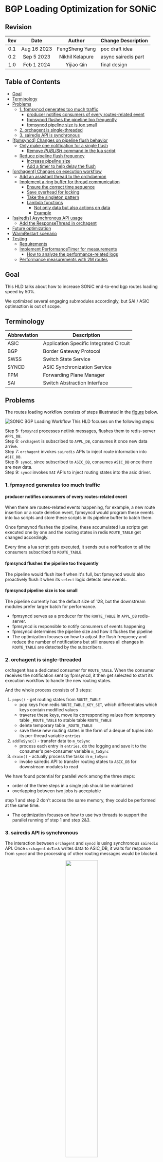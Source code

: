 <!-- omit in toc -->
# BGP Loading Optimization for SONiC

<!-- omit in toc -->
## Revision

| Rev |     Date    |       Author       | Change Description                |
|:---:|:-----------:|:------------------:|-----------------------------|
| 0.1 | Aug 16 2023 |   FengSheng Yang   | poc draft idea              |
| 0.2 | Sep  5 2023 |   Nikhil Kelapure  | async sairedis part         |
| 1.0 | Feb  1 2024 |   Yijiao Qin       | final design                 |

<!-- omit in toc -->
## Table of Contents

- [Goal](#goal)
- [Terminology](#terminology)
- [Problems](#problems)
  - [1. fpmsyncd generates too much traffic](#1-fpmsyncd-generates-too-much-traffic)
    - [producer notifies consumers of every routes-related event](#producer-notifies-consumers-of-every-routes-related-event)
    - [fpmsyncd flushes the pipeline too frequently](#fpmsyncd-flushes-the-pipeline-too-frequently)
    - [fpmsyncd pipeline size is too small](#fpmsyncd-pipeline-size-is-too-small)
  - [2. orchagent is single-threaded](#2-orchagent-is-single-threaded)
  - [3. sairedis API is synchronous](#3-sairedis-api-is-synchronous)
- [\[fpmsyncd\] Changes on pipeline flush behavior](#fpmsyncd-changes-on-pipeline-flush-behavior)
  - [Only make one notification for a single flush](#only-make-one-notification-for-a-single-flush)
    - [Remove _PUBLISH_  command in the lua script](#remove-publish--command-in-the-lua-script)
  - [Reduce pipeline flush frequency](#reduce-pipeline-flush-frequency)
    - [Increase pipeline size](#increase-pipeline-size)
    - [Add a timer to help delay the flush](#add-a-timer-to-help-delay-the-flush)
- [\[orchagent\] Changes on execution workflow](#orchagent-changes-on-execution-workflow)
  - [Add an assistant thread to the orchdaemon](#add-an-assistant-thread-to-the-orchdaemon)
  - [Implement a ring buffer for thread communication](#implement-a-ring-buffer-for-thread-communication)
    - [Ensure the correct time sequence](#ensure-the-correct-time-sequence)
    - [Save overhead for locking](#save-overhead-for-locking)
    - [Take the singleton pattern](#take-the-singleton-pattern)
    - [Lambda functions](#lambda-functions)
      - [Not only data but also actions on data](#not-only-data-but-also-actions-on-data)
      - [Example](#example)
- [\[sairedis\] Asynchronous API usage](#sairedis-asynchronous-api-usage)
  - [Add the ResponseThread in orchagent](#add-the-responsethread-in-orchagent)
- [Future optimization](#future-optimization)
- [WarmRestart scenario](#warmrestart-scenario)
- [Testing](#testing)
  - [Requirements](#requirements)
  - [Implement PerformanceTimer for measurements](#implement-performancetimer-for-measurements)
    - [How to analyze the performance-related logs](#how-to-analyze-the-performance-related-logs)
  - [Performance measurements with 2M routes](#performance-measurements-with-2m-routes)

## Goal

This HLD talks about how to increase SONiC end-to-end bgp routes loading speed by 50%.
  
We optimized several engaging submodules accordingly, but SAI / ASIC optimaztion is out of scope.

## Terminology

| Abbreviation             | Description                             |
| ------------------------ | --------------------------------------- |
| ASIC                     | Application Specific Integrated Circuit  |
| BGP                      | Border Gateway Protocol                 |
| SWSS                     | Switch State Service                    |
| SYNCD                    | ASIC Synchronization Service            |
| FPM                      | Forwarding Plane Manager                |
| SAI                      | Switch Abstraction Interface            |

## Problems

The routes loading workflow consists of steps illustrated in the [figure](https://github.com/SONiC-net/SONiC/wiki/Architecture#routing-state-interactions) below.

![SONiC BGP Loading Workflow](https://github.com/Azure/SONiC/raw/master/images/sonic_user_guide_images/section4_images/section4_pic4_routing_sonic_interactions.png 'SONiC BGP Loading Workflow')
This HLD focuses on the following steps:

Step 5: `fpmsyncd` processes netlink messages, flushes them to redis-server `APPL_DB`. \
Step 6: `orchagent` is subscribed to `APPL_DB`, consumes it once new data arrive. \
Step 7: `orchagent` invokes `sairedis` APIs to inject route information into `ASIC_DB`. \
Step 8: `syncd`, since subscribed to `ASIC_DB`, consumes `ASIC_DB` once there are new data. \
Step 9: `syncd` invokes `SAI` APIs to inject routing states into the asic driver.

### 1. fpmsyncd generates too much traffic

#### producer notifies consumers of every routes-related event

When there are routes-related events happening, for example, a new route insertion or a route deletion event, fpmsyncd would program these events into lua scripts and store these scripts in its pipeline buffer to batch them.

Once fpmsyncd flushes the pipeline, these accumulated lua scripts get executed one by one and the routing states in redis `ROUTE_TABLE` get changed accordingly.

Every time a lua script gets executed, it sends out a notification to all the consumers subscribed to `ROUTE_TABLE`.

#### fpmsyncd flushes the pipeline too frequently

The pipeline would flush itself when it's full, but fpmsyncd would also proactively flush it when its `select` logic detects new events.

#### fpmsyncd pipeline size is too small

The pipeline currently has the default size of 128, but the downstream modules prefer larger batch for performance.

- fpmsyncd serves as a producer for the `ROUTE_TABLE` in `APPL_DB` redis-server.
- fpmsyncd is responsible to notify consumers of events happening
- fpmsyncd determines the pipeline size and how it flushes the pipeline
- The optimization focuses on how to adjust the flush frequency and reduce the number of notifications but still ensures all changes in `ROUTE_TABLE` are detected by the subscribers.

### 2. orchagent is single-threaded

orchagent has a dedicated consumer for `ROUTE_TABLE`. When the consumer receives the notification sent by fpmsyncd, it then get selected to start its execution workflow to handle the new routing states.

And the whole process consists of 3 steps:

1. `pops()` - get routing states from `ROUTE_TABLE`
    - pop keys from redis `ROUTE_TABLE_KEY_SET`, which differentiates which keys contain modified values
    - traverse these keys, move its corresponding values from temporary table `_ROUTE_TABLE` to stable table `ROUTE_TABLE`
    - delete temporary table `_ROUTE_TABLE`
    - save these new routing states in the form of a deque of tuples into its per-thread variable `entries`
2. `addToSync()` - transfer data to `m_toSync`
    - process each entry in `entries`, do the logging and save it to the consumer's per-consumer variable `m_toSync`
3. `drain()` - actually process the tasks in `m_toSync`
    - invoke sairedis API to transfer routing states to `ASIC_DB` for downstream modules to read

We have found potential for parallel work among the three steps:

- order of the three steps in a single job should be maintained
- overlapping between two jobs is acceptable

step 1 and step 2 don't access the same memory, they could be performed at the same time.

- The optimization focuses on how to use two threads to support the parallel running of step 1 and step 2&3.

### 3. sairedis API is synchronous

The interaction between `orchagent` and `syncd` is using synchronous `sairedis` API.
Once `orchagent` `doTask` writes data to ASIC_DB, it waits for response from `syncd` and the processing of other routing messages would be blocked.

<figure align=center>
    <img src="images/sync-sairedis1.png" width="50%">
    <figcaption>Sync sairedis workflow<figcaption>
</figure>

## [fpmsyncd] Changes on pipeline flush behavior

### Only make one notification for a single flush

fpmsyncd pipeline buffers a queue of lua scripts, the contents of each lua script have two sections:

- the first section has redis commands that modify the routing states in the routes-related redis table
  - for example: set, delete
  - it also records all modified keys in a set `ROUTE_TABLE_KEY_SET`
- the second section contains the redis command `PUBLISH`
  - which notifies the consumers who subscribe to the updates of this routes-related redis table

Once the consumer receives the notification, it starts reading updates from the table and it only pays attention to the modified keys. The consumer distinguishes modified keys with the help of `ROUTE_TABLE_KEY_SET`, this set helps ensure that no updated routing states get ignored.

<figure align=center>
    <img src="images/flushpub.png">
</figure>  

Although a dedicated `publish` command for each lua script makes sure all changes are aware by consumers. It's unnecessary with the help of `ROUTE_TABLE_KEY_SET`. Since all modified keys are recorded, they can share a single notification and achieve the same effect.

#### Remove _PUBLISH_  command in the lua script

We can attach a lua script which only contains `PUBLISH` command at the end of the pipeline once it flushes `n` entries, then the whole batch could share this single `PUBLISH` following them and we reduce `PUBLISH` traffic from O(n) to O(1).

### Reduce pipeline flush frequency

> redis pipeline flushes itself when it's full, otherwise it temporarily holds data in its buffer. \
> fpmsyncd would also flush the pipeline in an event-triggered manner.

Once a pipeline flushes data, there is large I/O traffic due to syscalls. In the case of large-scale traffic, the frequent flush would incur even more TCP overhead.

#### Increase pipeline size

we increase pipeline size from the default 125 to 50k, which would decrease the frequency of the pipeline flushing itself

#### Add a timer to help delay the flush

Current implementation let fpmsyncd flush the pipeline on every monitered event, then the downstream orchagent is always fed with data in a small batch. But from a performance perspective, orchagent would prefer those small data batch to come as a whole.

So we choose to skip some of the event-triggered flush.

To avoid data lingering in the pipeline due to the skip, we activate a 500-millisecond timer after a skip to make sure that these commands are eventually flushed.

If there is a batch of fewer than 500 routes coming to the pipeline, they would be directly flushed. We only apply the skip optimization on scaled traffic.

## [orchagent] Changes on execution workflow

orchdaemon has a while loop to keep monitoring events and selecting corresponding consumers to execute their specific tasks to handle those monitored events, this 3-step `execute` workflow

- `pops`: read data from redis server to local variable
- `addToSync`: move data from local variable to consumer instance variable
- `drain`: process the contents in the consumer instance variable

is single-threaded as we have analyzed in the previous section.

When _pops_ finishes, even if there are already new batch of data ready to be read, the second _pops_ is blocked until the first _addToSync_ and _drain_ finish.

### Add an assistant thread to the orchdaemon

<figure align=center>
    <img src="images/execute.png">
</figure>  

The proposed design decouples _pops_ from _addToSync_ and _drain_.

We add an assistant thread, while the main thread only performs the step 1, which pops data from the redis server. It then offloads the data to the assistant thread and let the assistant thread to perform the step 2 and step 3 on the data instead.

<figure align=center>
    <img src="images/decouple.png">
</figure>  

### Implement a ring buffer for thread communication

We implement the ring buffer as a vector of entries with two indexes `head` and `tail` initialized to 0.
<figure align=center>
<img src="images/ring_vector.png" alt="ring vector" width="80%"/>
</figure>

#### Ensure the correct time sequence

Here are its two basic client APIs:

- `push()` - write data to its head index and increment the head index
  - head index turns into 0 when it increments to the vector size
- `pop()` - read data from its tail index and increment the tail index
  - tail index turns into 0 when it increments to the vector size

By comparing `head` and `tail`, we could check whether the ring is empty or full.

And the two indexes maintain the order of incoming data.

#### Save overhead for locking

Two threads communicate via the ring buffer:

- main thread produces the data to be processed via `pops(entries)`
- main thread calls API `pushRingBuffer(Type&& ringEntry)`
  - pushes the data to the ring buffer via ring buffer client API `push()`
  - wait and retry if the ring is full
- assistant thread  calls API `popRingBuffer(Type ringEntry)`
  - pops the data from the ring buffer if there is any via ring buffer client API `pop()`
- assistant thread consumes the data from the ring via `addToSync(entries) + drain()`

<figure align=center>
    <img src="images/ring_api.png" alt="ring api" width="90%"/>
</figure>

Since main thread deals with `head` and assistant thead deals with `tail`, we save the lock overhead.

#### Take the singleton pattern

The ring buffer should be unique and global for the orchagent.

- unique: we implement the ring buffer class in the singleton pattern, which means
  - this class can only have one instance
  - and this instance can't be copied or assigned, etc

- global: we add a static class field `gRingBuffer` for both _Orch_ and _Executor_ class
  - If the ring buffer feature is enabled, orchdaemon would initialize a unique ring buffer instance
  - orchdaemon stores the ring buffer address in `gRingBuffer` field of both _Orch_ and _Executor_
  - by verifying whether `gRingBuffer` is empty, we can know whether ring buffer feature is enabled
  - everyone shares the same ring buffer created by orchdaemon

#### Lambda functions

To implement a ring buffer, we need to define the format of a ring entry. \
For the purpose of being general and flexible, a lambda function would be a perfect choice in our use case to represent `AnyTask`.

```c++
using AnyTask = std::function<void()>;
```

So we define the ring entry type as a function object which takes no argument and returns void.

##### Not only data but also actions on data

The main thread could wrap up any code snippet into a lambda function conforming to the format above and pass it to the assistant thread to execute. Variables in the main thread would be either copied or referenced into the lambda functions body. And the code snippets themselves instruct the assistant thread how to process the variables.

##### Example

Instead of storing in the ring buffer `entries`

```c
std::deque<KeyOpFieldsValuesTuple> entries;
```

we can save such a lambda function

- not only `entries` but also actions on it: `addToSync` + `drain`

```c++
[=] () {
  addToSync(entries);
  drain();
}
```

The benefit is to simplify and generalize the workflow of the assistant thread.

It treats different tasks the same, just pops the lambda function from the ring buffer and execute. Otherwise, if we only store data in the ring buffer, since different data need different processing, the assistant thread would need to apply different logic on different types of data, that would complicate the workflow.

## [sairedis] Asynchronous API usage

Asynchronous `sairedis` API is used and a list of context of response pending messages is maintained in `orchagent` to process the response when received

<figure align=center>
    <img src="images/async-sairedis2.png" alt="async sairedis" width="50%"/>
</figure>

### Add the ResponseThread in orchagent

`orchagent` currently uses synchronous `sairedis` API to send message to `syncd`.

We add a new `ResponseThread` in `orchagent` to process the response when it's received so that the other threads can continue processing new routing messages.

**Orchagent**

- RouteOrch sends bulk route add/update/del message as usual
- For each bulk message sent, list of {prefix, Vrf} is preserved in a AckBuffer.
- AckBuffer is added to pending-ACK queue
- AckBuffer has prefixes in the same order as in the bulk message
- OA can push at max N outstanding bulk messages to SAIRedis without waiting for ACK
- Once pending-queue size reaches N, routes are held in m_toSync.
- The CRM Used count will be incremented for each route processed by RouteOrch

**Syncd**

- Processes route bulk message one by one as usual
- Makes bulk SAI api call for each bulk-route message
- SAI api returns bulk status with ack/nack for each prefix
- Response is sent back to OA using NotificationProducer.

**ResponseThread**

New pthread in orchagent

- Tasks performed
  - Listen to bulk-ack messages from syncd using NotificationConsumer
  - Match bulk-ack with bulk-route request message
  
- Shared data-structures protected using mutex
  - Pending-ACK queue
  
- On each mutex lock
  - Pending queue with bulk-route entries is moved to the ResponseThread context.
  - New queue is initialized for main thread to add new entries
  
- ACK/NACK are processed in parallel to orchagent main thread
  - ACK/NACK are added to APP_STATE_DB
  - For NACK case the CRM ERR count will be incremented
  
- CRM resources is calculated by subtracting ERR count from Used count in CRM

  <figure align=center>
      <img src="images/async-sairedis3.png" alt="async sairedis workflow" width="100%">
  </figure>

## Future optimization

- Apply ring buffer multi-threading optimization on syncd.
- Let fpmsyncd flush directly to stable table, instead of firstly to the temporary table with a _ prefix and then to the stable table.

## WarmRestart scenario

orchagent would be frozen for warm restart, and it would flush sairedis's redispipeline before it is frozen. Since we add a new thread here, we need to make sure that the ring buffer gets totally consumed and is empty when the main thread begins to flush the pipeline.

## Testing

### Requirements

- All modules should maintain the time sequence of routes loading.
- All modules should support WarmRestart.
- No routes should remain in redis pipeline longer than configured interval.
- No data should remain in ring buffer when system finishes routing loading.
- System should be able to install/remove/set routes (faster than before).
- This optimization could be turned off by flag in the startup script

### Implement PerformanceTimer for measurements

We implemented a C++ class PerformanceTimer in libswsscommon.

This timer evaluates the performance of a function by measuring

- the gap between two calls
- the execution time for a single call
- how many tasks a single call finishes

#### How to analyze the performance-related logs

Here is an example line extracted from the syslog file which measures `drain()` function:

```json
swss#orchagent: inc:87:
{"API":"DRAIN","RPS[k]":32.1,"Tasks":30000,"Total[ms]":934,"busy[ms]":591,"idle[ms]":343,"m_gaps":[343],"m_incs":[30000],"m_intervals":[591]}
```

30k routes are processed in this call, which takes 934 milliseconds.

Hence the rps is 32.1k (30k/0.934).

The total time is the sum of the busy time 591 ms and the idle time 343 milliseconds. The idle time is the gap between the end of last call and the start of this call, which indicates the workflow is blocked and waiting.

Our workflow optimization aims to decrease `busy` time, while the parameter tuning aims to decrease the `idle` time, and together eventually we could improve RPS.

### Performance measurements with 2M routes

The table below compares the loading speed of fpmsyncd and orchagent before and after optimization, tested with loading 2M routes on the Alibaba SONiC based eSR platform.

<!-- <style>
table{
  margin:auto;
}
</style> -->
| Module                   |  Original Speed(routes/s)    | Optimized Speed (routes/s) |
| ------------------------ | -----------------------------| -----------------------------|
| Fpmsyncd                 |  <center>17K                 | <center>25.4K                 |
| Orchagent                |  <center>9.7K               | <center>13.9K            |

<!-- omit in toc -->
### Similar works

Recently, JNPR team has raised BGP loading time to 47K routes per second. <https://community.juniper.net/blogs/suneesh-babu/2023/11/20/mx304-fib-install-rate>
This is an excellent achievement and we would kudo JNPR team to raise this racing bar higher. This JNPR's achievement gives us a new aiming point for the next round optimization.
